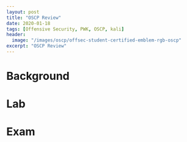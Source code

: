 ```yaml
---
layout: post
title: "OSCP Review"
date: 2020-01-18 
tags: [Offensive Security, PWK, OSCP, kali]
header:
  image: "/images/oscp/offsec-student-certified-emblem-rgb-oscp"
excerpt: "OSCP Review"
---
```


# Background

# Lab

# Exam
 

